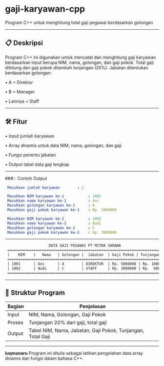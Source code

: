# gaji-karyawan-cpp
Program C++ untuk menghitung total gaji pegawai berdasarkan golongan

---

## 📋 Deskripsi
Program C++ ini digunakan untuk mencatat dan menghitung gaji karyawan berdasarkan input berupa NIM, nama, golongan, dan gaji pokok. Total gaji dihitung dari gaji pokok ditambah tunjangan (20%). Jabatan ditentukan berdasarkan golongan:

• A = Direktur

• B = Manager

• Lainnya = Staff

---

## 🛠️ Fitur

• Input jumlah karyawan

• Array dinamis untuk data NIM, nama, golongan, dan gaji

• Fungsi penentu jabatan

• Output tabel data gaji lengkap

---

###💡 Contoh Output
```yml
 Masukkan jumlah karyawan        : 2

 Masukkan NIM karyawan ke-1           : 1001
 Masukkan nama karyawan ke-1          : Ani
 Masukkan golongan karyawan ke-1      : A
 Masukkan gaji pokok karyawan ke-1    : Rp. 5000000

 Masukkan NIM karyawan ke-2           : 1002
 Masukkan nama karyawan ke-2          : Budi
 Masukkan golongan karyawan ke-2      : C
 Masukkan gaji pokok karyawan ke-2    : Rp. 3000000
```

---
```diff
                    DATA GAJI PEGAWAI PT MITRA SARANA                     
 =========================================================================
 |    NIM    |   Nama   | Golongan |  Jabatan  | Gaji Pokok | Tunjangan | Total Gaji |
 =========================================================================
 | 1001      | Ani      | A        | DIREKTUR  | Rp. 5000000 | Rp. 1000000 | Rp. 6000000 |
 | 1002      | Budi     | C        | STAFF     | Rp. 3000000 | Rp.  600000 | Rp. 3600000 |
 =========================================================================
```
---

## 🧾 Struktur Program

| Bagian | Penjelasan                                                  |
| ------ | ----------------------------------------------------------- |
| Input  | NIM, Nama, Golongan, Gaji Pokok                             |
| Proses | Tunjangan 20% dari gaji, total gaji                         |
| Output | Tabel NIM, Nama, Jabatan, Gaji Pokok, Tunjangan, Total Gaji |

---

**luqmanaru**
Program ini ditulis sebagai latihan pengolahan data array dinamis dan fungsi dalam bahasa C++.
